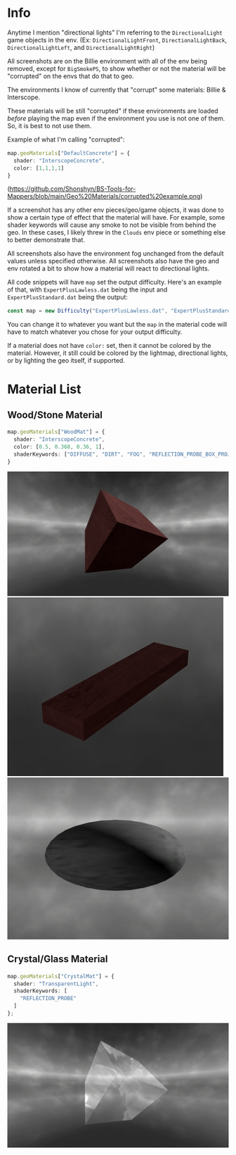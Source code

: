 # Info

Anytime I mention "directional lights" I'm referring to the `DirectionalLight` game objects in the env. (Ex: `DirectionalLightFront`, `DirectionalLightBack`, `DirectionalLightLeft`, and `DirectionalLightRight`) 

All screenshots are on the Billie environment with all of the env being removed, except for `BigSmokePS`, to show whether or not the material will be "corrupted" on the envs that do that to geo.

The environments I know of currently that "corrupt" some materials: Billie & Interscope.

These materials will be still "corrupted" if these environments are loaded *before* playing the map even if the environment you use is not one of them. So, it is best to not use them.


Example of what I'm calling "corrupted": 
```typescript
map.geoMaterials["DefaultConcrete"] = {
  shader: "InterscopeConcrete",
  color: [1,1,1,1]
}
```
(https://github.com/Shonshyn/BS-Tools-for-Mappers/blob/main/Geo%20Materials/corrupted%20example.png) 

If a screenshot has any other env pieces/geo/game objects, it was done to show a certain type of effect that the material will have. For example, some shader keywords will cause any smoke to not be visible from behind the geo. In these cases, I likely threw in the `Clouds` env piece or something else to better demonstrate that.

All screenshots also have the environment fog unchanged from the default values unless specified otherwise. 
All screenshots also have the geo and env rotated a bit to show how a material will react to directional lights. 

All code snippets will have `map` set the output difficulty. Here's an example of that, with `ExpertPlusLawless.dat` being the input and `ExpertPlusStandard.dat` being the output:
```typescript
const map = new Difficulty("ExpertPlusLawless.dat", "ExpertPlusStandard.dat");
```
You can change it to whatever you want but the `map` in the material code will have to match whatever you chose for your output difficulty.

If a material does not have `color:` set, then it cannot be colored by the material. However, it still could be colored by the lightmap, directional lights, or by lighting the geo itself, if supported.

# Material List

## Wood/Stone Material
```typescript
map.geoMaterials["WoodMat"] = {
  shader: "InterscopeConcrete",
  color: [0.5, 0.368, 0.36, 1],
  shaderKeywords: ["DIFFUSE", "DIRT", "FOG", "REFLECTION_PROBE_BOX_PROJECTION"]
}
```
![Wood Image](wood.png)
![Wood Plank](wood%20plank.png)
![Stone/Rock](stone%20rock.png)

## Crystal/Glass Material
```typescript
map.geoMaterials["CrystalMat"] = {
  shader: "TransparentLight",
  shaderKeywords: [
    "REFLECTION_PROBE"
  ]
};
```
![Crystal Image](crystal.png)
